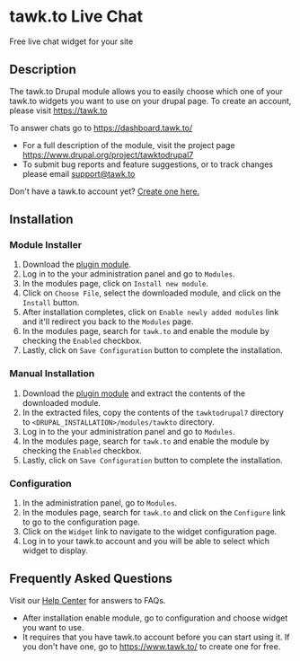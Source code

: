 # tawk.to Live Chat

Free live chat widget for your site

## Description
The tawk.to Drupal module allows you to easily choose which one of your tawk.to widgets you want to use on your drupal page. To create an account, please visit https://tawk.to

To answer chats go to https://dashboard.tawk.to/
* For a full description of the module, visit the project page https://www.drupal.org/project/tawktodrupal7
* To submit bug reports and feature suggestions, or to track changes please email support@tawk.to

Don't have a tawk.to account yet? [Create one here.](https://www.tawk.to/?utm_source=drupal7&utm_medium=link&utm_campaign=signup)

## Installation

### Module Installer
1. Download the [plugin module](https://www.drupal.org/project/tawktodrupal7).
2. Log in to the your administration panel and go to `Modules`.
3. In the modules page, click on `Install new module`.
4. Click on `Choose File`, select the downloaded module, and click on the `Install` button.
5. After installation completes, click on `Enable newly added modules` link and it'll redirect you back to the `Modules` page.
6. In the modules page, search for `tawk.to` and enable the module by checking the `Enabled` checkbox.
7. Lastly, click on `Save Configuration` button to complete the installation.

### Manual Installation
1. Download the [plugin module](https://www.drupal.org/project/tawktodrupal7) and extract the contents of the downloaded module.
2. In the extracted files, copy the contents of the `tawktodrupal7` directory to `<DRUPAL_INSTALLATION>/modules/tawkto` directory.
2. Log in to the your administration panel and go to `Modules`.
3. In the modules page, search for `tawk.to` and enable the module by checking the `Enabled` checkbox.
4. Lastly, click on `Save Configuration` button to complete the installation.

### Configuration
1. In the administration panel, go to `Modules`.
2. In the modules page, search for `tawk.to` and click on the `Configure` link to go to the configuration page.
3. Click on the `Widget` link to navigate to the widget configuration page.
4. Log in to your tawk.to account and you will be able to select which widget to display.

## Frequently Asked Questions
Visit our [Help Center](https://help.tawk.to) for answers to FAQs.

* After installation enable module, go to configuration and choose widget you want to use.
* It requires that you have tawk.to account before you can start using it. If you don't have one, go to https://www.tawk.to/ to create one for free.
